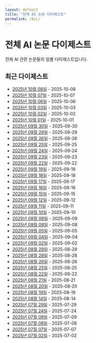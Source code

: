 ```yaml
---
layout: default
title: "전체 AI 논문 다이제스트"
permalink: /ALL/
---
```


<div class="header-flex">
  <h1>전체 AI 논문 다이제스트</h1>
</div>

전체 AI 관련 논문들의 일별 다이제스트입니다.

## 최근 다이제스트

- [2025년 10월 08일](2025-10-08) - 2025-10-08
- [2025년 10월 07일](2025-10-07) - 2025-10-07
- [2025년 10월 06일](2025-10-06) - 2025-10-06
- [2025년 10월 03일](2025-10-03) - 2025-10-03
- [2025년 10월 02일](2025-10-02) - 2025-10-02
- [2025년 10월 01일](2025-10-01) - 2025-10-01
- [2025년 09월 30일](2025-09-30) - 2025-09-30
- [2025년 09월 29일](2025-09-29) - 2025-09-29
- [2025년 09월 26일](2025-09-26) - 2025-09-26
- [2025년 09월 25일](2025-09-25) - 2025-09-25
- [2025년 09월 24일](2025-09-24) - 2025-09-24
- [2025년 09월 23일](2025-09-23) - 2025-09-23
- [2025년 09월 22일](2025-09-22) - 2025-09-22
- [2025년 09월 19일](2025-09-19) - 2025-09-19
- [2025년 09월 18일](2025-09-18) - 2025-09-18
- [2025년 09월 17일](2025-09-17) - 2025-09-17
- [2025년 09월 16일](2025-09-16) - 2025-09-16
- [2025년 09월 15일](2025-09-15) - 2025-09-15
- [2025년 09월 12일](2025-09-12) - 2025-09-12
- [2025년 09월 11일](2025-09-11) - 2025-09-11
- [2025년 09월 10일](2025-09-10) - 2025-09-10
- [2025년 09월 09일](2025-09-09) - 2025-09-09
- [2025년 09월 08일](2025-09-08) - 2025-09-08
- [2025년 09월 05일](2025-09-05) - 2025-09-05
- [2025년 09월 04일](2025-09-04) - 2025-09-04
- [2025년 09월 02일](2025-09-02) - 2025-09-02
- [2025년 08월 29일](2025-08-29) - 2025-08-29
- [2025년 08월 28일](2025-08-28) - 2025-08-28
- [2025년 08월 26일](2025-08-26) - 2025-08-26
- [2025년 08월 25일](2025-08-25) - 2025-08-25
- [2025년 08월 22일](2025-08-22) - 2025-08-22
- [2025년 08월 21일](2025-08-21) - 2025-08-21
- [2025년 08월 20일](2025-08-20) - 2025-08-20
- [2025년 08월 19일](2025-08-19) - 2025-08-19
- [2025년 08월 14일](2025-08-14) - 2025-08-14
- [2025년 07월 29일](2025-07-29) - 2025-07-29
- [2025년 07월 24일](2025-07-24) - 2025-07-24
- [2025년 07월 09일](2025-07-09) - 2025-07-09
- [2025년 07월 08일](2025-07-08) - 2025-07-08
- [2025년 07월 07일](2025-07-07) - 2025-07-07
- [2025년 07월 02일](2025-07-02) - 2025-07-02
